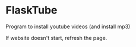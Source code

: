 # FlaskTube
Program to install youtube videos (and install mp3)

If website doesn't start, refresh the page.
